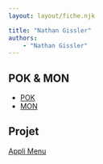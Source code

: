 ```yaml
---
layout: layout/fiche.njk

title: "Nathan Gissler"
authors:
    - "Nathan Gissler"
---
```


## POK & MON

* [POK](./pok)
* [MON](./mon)

## Projet

[Appli Menu](../../../projets/2022-2023/Menu)
